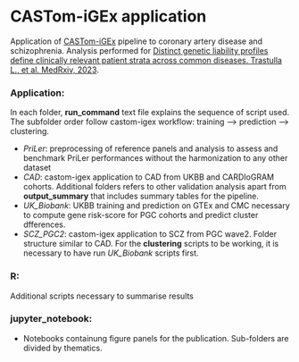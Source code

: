 # CASTom-iGEx application

Application of [CASTom-iGEx](https://gitlab.mpcdf.mpg.de/luciat/castom-igex.git) pipeline to coronary artery disease and schizophrenia. Analysis performed for [Distinct genetic liability profiles define clinically relevant patient strata across common diseases.  Trastulla L., et al. MedRxiv, 2023](https://www.medrxiv.org/content/10.1101/2023.05.10.23289788v1).

### Application:
In each folder, **run_command** text file explains the sequence of script used.  The subfolder order follow castom-igex workflow: training --> prediction --> clustering. 
- *PriLer*: preprocessing of reference panels and analysis to assess and benchmark PriLer performances without the harmonization to any other dataset
- *CAD*: castom-igex application to CAD from UKBB and CARDIoGRAM cohorts. Additional folders refers to other validation analysis apart from **output_summary** that includes summary tables for the pipeline.
- *UK_Biobank*: UKBB training and prediction on GTEx and CMC necessary to compute gene risk-score for PGC cohorts and predict cluster dfferences.
- *SCZ_PGC2*: castom-igex application to SCZ from PGC wave2. Folder structure similar to CAD. For the **clustering** scripts to be working, it is necessary to have run *UK_Biobank* scripts first. 

### R:
Additional scripts necessary to summarise results

### jupyter_notebook:
- Notebooks containung figure panels for the publication. Sub-folders are divided by thematics.
